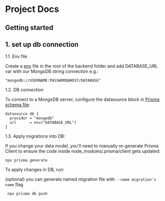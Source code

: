 # Project Docs

## Getting started

## 1. set up db connection

1.1. Env file

Create a [env](./.env) file in the root of the backend folder and add DATABASE_URL var with our MongoDB string connection e.g.:
```
"mongodb://USERNAME:PASSWORD@HOST/DATABASE"
```

1.2. DB connection

To connect to a MongoDB server, configure the datasource block in [Prisma schema file](./prisma/schema.prisma):

```
datasource db {
  provider = "mongodb"
  url      = env("DATABASE_URL")
}
```

1.3. Apply migrations into DB:

If you change your data model, you'll need to manually re-generate Prisma Client to ensure the code inside node_modules/.prisma/client gets updated:
```shell
npx prisma generate
```

To apply changes in DB, run:

(optional) you can generate named migration file with `--name migration's name` flag
```shell
 npx prisma db push
```